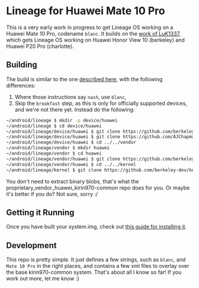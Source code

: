 # Lineage for Huawei Mate 10 Pro

This is a very early work in progress to get Lineage OS working on a Huawei
Mate 10 Pro, codename `blanc`. It builds on the [work of
LuK1337](https://forum.xda-developers.com/honor-view-10/development/rom-lineageos-15-1-t3753000),
which gets Lineage OS working on Huawei Honor View 10 (berkeley) and Huawei P20 Pro (charlotte).

## Building

The build is similar to the one [described here](https://wiki.lineageos.org/devices/nash/build), with the following differences:
1. Where those instructions say `nash`, use `blanc`,
2. Skip the `breakfast` step, as this is only for officially supported devices, and we're not there yet. Instead do the following:
``` bash
~/android/lineage $ mkdir -p device/huawei
~/android/lineage $ cd device/huawei
~/android/lineage/device/huawei $ git clone https://github.com/berkeley-dev/android_device_huawei_kirin970-common kirin970-common
~/android/lineage/device/huawei $ git clone https://github.com/AJChapman/android_device_huawei_blanc blanc
~/android/lineage/device/huawei $ cd ../../vendor
~/android/lineage/vendor $ mkdir huawei
~/android/lineage/vendor $ cd huawei
~/android/lineage/vendor/huawei $ git clone https://github.com/berkeley-dev/proprietary_vendor_huawei_kirin970-common kirin970-common
~/android/lineage/vendor/huawei $ cd ../../kernel
~/android/lineage/kernel $ git clone https://github.com/berkeley-dev/kernel_common common
```

You don't need to extract binary blobs, that's what the
proprietary_vendor_huawei_kirin970-common repo does for you. Or maybe it's
better if you do? Not sure, sorry :/

## Getting it Running
Once you have built your system.img, check out [this guide for installing it](https://forum.xda-developers.com/mate-10/how-to/guide-treble-compatible-rom-t3761927).

## Development
This repo is pretty simple. It just defines a few strings, such as `blanc`, and
`Mate 10 Pro` in the right places, and contains a few xml files to overlay over
the base kirin970-common system. That's about all I know so far! If you work
out more, let me know :)

